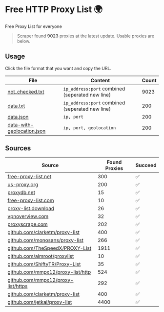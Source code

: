 
# Free HTTP Proxy List 🌍

Free Proxy List for everyone

> Scraper found **9023** proxies at the latest update. Usable proxies are below.

## Usage

Click the file format that you want and copy the URL.


|File|Content|Count|
|----|-------|-----|
|[not_checked.txt](https://raw.githubusercontent.com/yemixzy/proxy-list/main/proxy-list/not_checked.txt)|`ip_address:port` combined (seperated new line)|9023|
|[data.txt](https://raw.githubusercontent.com/yemixzy/proxy-list/main/proxy-list/data.txt)|`ip_address:port` combined (seperated new line)|200|
|[data.json](https://raw.githubusercontent.com/yemixzy/proxy-list/main/proxy-list/data.json)|`ip, port`|200|
|[data-with-geolocation.json](https://raw.githubusercontent.com/yemixzy/proxy-list/main/proxy-list/data-with-geolocation.json)|`ip, port, geolocation`|200|

## Sources

|Source|Found Proxies|Succeed|
|------|-------------|-------|
|[free-proxy-list.net](https://free-proxy-list.net)|300|✅|
|[us-proxy.org](https://www.us-proxy.org)|200|✅|
|[proxydb.net](http://proxydb.net)|15|✅|
|[free-proxy-list.com](https://free-proxy-list.com/?page=&port=&type%5B%5D=http&type%5B%5D=https&up_time=0&search=Search)|10|✅|
|[proxy-list.download](https://www.proxy-list.download/HTTP)|26|✅|
|[vpnoverview.com](https://vpnoverview.com/privacy/anonymous-browsing/free-proxy-servers)|32|✅|
|[proxyscrape.com](https://api.proxyscrape.com/v2/?request=displayproxies&protocol=http&timeout=10000&country=all&ssl=all&anonymity=all)|202|✅|
|[github.com/clarketm/proxy-list](https://raw.githubusercontent.com/clarketm/proxy-list/master/proxy-list-raw.txt)|400|✅|
|[github.com/monosans/proxy-list](https://raw.githubusercontent.com/monosans/proxy-list/main/proxies/http.txt)|266|✅|
|[github.com/TheSpeedX/PROXY-List](https://raw.githubusercontent.com/TheSpeedX/PROXY-List/master/http.txt)|1911|✅|
|[github.com/almroot/proxylist](https://raw.githubusercontent.com/almroot/proxylist/master/list.txt)|10|✅|
|[github.com/ShiftyTR/Proxy-List](https://raw.githubusercontent.com/ShiftyTR/Proxy-List/master/http.txt)|35|✅|
|[github.com/mmpx12/proxy-list/http](https://raw.githubusercontent.com/mmpx12/proxy-list/master/http.txt)|524|✅|
|[github.com/mmpx12/proxy-list/https](https://raw.githubusercontent.com/mmpx12/proxy-list/master/https.txt)|292|✅|
|[github.com/clarketm/proxy-list](https://raw.githubusercontent.com/clarketm/proxy-list/master/proxy-list-raw.txt)|400|✅|
|[github.com/jetkai/proxy-list](https://raw.githubusercontent.com/jetkai/proxy-list/main/online-proxies/txt/proxies.txt)|4400|✅|


